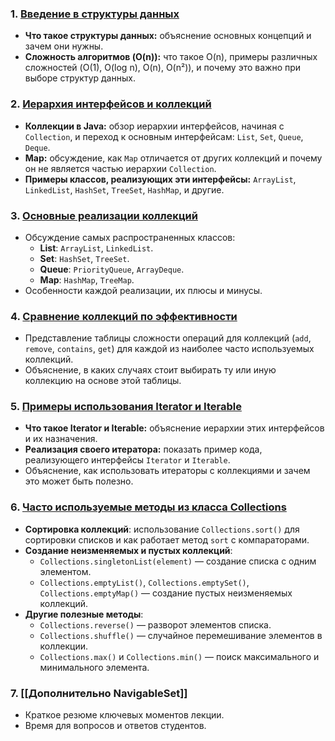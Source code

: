 
### 1. [Введение в структуры данных](%D0%9E%D0%B1%D1%8A%D1%8F%D1%81%D0%BD%D0%B5%D0%BD%D0%B8%D0%B5%2F%D0%92%D0%B2%D0%B5%D0%B4%D0%B5%D0%BD%D0%B8%D0%B5%20%D0%B2%20%D1%81%D1%82%D1%80%D1%83%D0%BA%D1%82%D1%83%D1%80%D1%8B%20%D0%B4%D0%B0%D0%BD%D0%BD%D1%8B%D1%85.md)
   - **Что такое структуры данных:** объяснение основных концепций и зачем они нужны.
   - **Сложность алгоритмов (O(n)):** что такое O(n), примеры различных сложностей (O(1), O(log n), O(n), O(n²)), и почему это важно при выборе структур данных.

### 2. [Иерархия интерфейсов и коллекций](%D0%9E%D0%B1%D1%8A%D1%8F%D1%81%D0%BD%D0%B5%D0%BD%D0%B8%D0%B5%2F%D0%98%D0%B5%D1%80%D0%B0%D1%80%D1%85%D0%B8%D1%8F%20%D0%B8%D0%BD%D1%82%D0%B5%D1%80%D1%84%D0%B5%D0%B9%D1%81%D0%BE%D0%B2%20%D0%B8%20%D0%BA%D0%BE%D0%BB%D0%BB%D0%B5%D0%BA%D1%86%D0%B8%D0%B9.md)
   - **Коллекции в Java:** обзор иерархии интерфейсов, начиная с `Collection`, и переход к основным интерфейсам: `List`, `Set`, `Queue`, `Deque`.
   - **Map:** обсуждение, как `Map` отличается от других коллекций и почему он не является частью иерархии `Collection`.
   - **Примеры классов, реализующих эти интерфейсы:** `ArrayList`, `LinkedList`, `HashSet`, `TreeSet`, `HashMap`, и другие.

### 3. [Основные реализации коллекций](%D0%9E%D0%B1%D1%8A%D1%8F%D1%81%D0%BD%D0%B5%D0%BD%D0%B8%D0%B5%2F%D0%9E%D1%81%D0%BD%D0%BE%D0%B2%D0%BD%D1%8B%D0%B5%20%D1%80%D0%B5%D0%B0%D0%BB%D0%B8%D0%B7%D0%B0%D1%86%D0%B8%D0%B8%20%D0%BA%D0%BE%D0%BB%D0%BB%D0%B5%D0%BA%D1%86%D0%B8%D0%B9.md)
   - Обсуждение самых распространенных классов:
     - **List**: `ArrayList`, `LinkedList`.
     - **Set**: `HashSet`, `TreeSet`.
     - **Queue**: `PriorityQueue`, `ArrayDeque`.
     - **Map**: `HashMap`, `TreeMap`.
   - Особенности каждой реализации, их плюсы и минусы.

### 4. [Сравнение коллекций по эффективности](%D0%9E%D0%B1%D1%8A%D1%8F%D1%81%D0%BD%D0%B5%D0%BD%D0%B8%D0%B5%2F%D0%A1%D1%80%D0%B0%D0%B2%D0%BD%D0%B5%D0%BD%D0%B8%D0%B5%20%D0%BA%D0%BE%D0%BB%D0%BB%D0%B5%D0%BA%D1%86%D0%B8%D0%B9%20%D0%BF%D0%BE%20%D1%8D%D1%84%D1%84%D0%B5%D0%BA%D1%82%D0%B8%D0%B2%D0%BD%D0%BE%D1%81%D1%82%D0%B8.md)
   - Представление таблицы сложности операций для коллекций (`add`, `remove`, `contains`, `get`) для каждой из наиболее часто используемых коллекций.
   - Объяснение, в каких случаях стоит выбирать ту или иную коллекцию на основе этой таблицы.

### 5. [Примеры использования Iterator и Iterable](%D0%9E%D0%B1%D1%8A%D1%8F%D1%81%D0%BD%D0%B5%D0%BD%D0%B8%D0%B5%2F%D0%9F%D1%80%D0%B8%D0%BC%D0%B5%D1%80%D1%8B%20%D0%B8%D1%81%D0%BF%D0%BE%D0%BB%D1%8C%D0%B7%D0%BE%D0%B2%D0%B0%D0%BD%D0%B8%D1%8F%20Iterator%20%D0%B8%20Iterable.md)
   - **Что такое Iterator и Iterable:** объяснение иерархии этих интерфейсов и их назначения.
   - **Реализация своего итератора:** показать пример кода, реализующего интерфейсы `Iterator` и `Iterable`.
   - Объяснение, как использовать итераторы с коллекциями и зачем это может быть полезно.

### 6. [Часто используемые методы из класса Collections](%D0%9E%D0%B1%D1%8A%D1%8F%D1%81%D0%BD%D0%B5%D0%BD%D0%B8%D0%B5%2F%D0%A7%D0%B0%D1%81%D1%82%D0%BE%20%D0%B8%D1%81%D0%BF%D0%BE%D0%BB%D1%8C%D0%B7%D1%83%D0%B5%D0%BC%D1%8B%D0%B5%20%D0%BC%D0%B5%D1%82%D0%BE%D0%B4%D1%8B%20%D0%B8%D0%B7%20%D0%BA%D0%BB%D0%B0%D1%81%D1%81%D0%B0%20Collections.md)

- **Сортировка коллекций**: использование `Collections.sort()` для сортировки списков и как работает метод `sort` с компараторами.
- **Создание неизменяемых и пустых коллекций**:
    - `Collections.singletonList(element)` — создание списка с одним элементом.
    - `Collections.emptyList()`, `Collections.emptySet()`, `Collections.emptyMap()` — создание пустых неизменяемых коллекций.
- **Другие полезные методы**:
    - `Collections.reverse()` — разворот элементов списка.
    - `Collections.shuffle()` — случайное перемешивание элементов в коллекции.
    - `Collections.max()` и `Collections.min()` — поиск максимального и минимального элемента.

### 7. [[Дополнительно NavigableSet]]
   - Краткое резюме ключевых моментов лекции.
   - Время для вопросов и ответов студентов.

